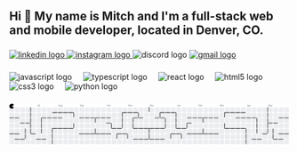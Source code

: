 <h2 align="left">Hi 👋  My name is Mitch and I'm a full-stack web and mobile developer, located in Denver, CO.</h2>

###

<div align="left">
  <a href="https://www.linkedin.com/in/mitchell-brenner-124240230/" target="_blank">
    <img src="https://img.shields.io/static/v1?message=LinkedIn&logo=linkedin&label=&color=0077B5&logoColor=white&labelColor=&style=for-the-badge" height="35" alt="linkedin logo"  />
  </a>
  <a href="https://www.instagram.com/mitchellbrenner7/" target="_blank">
    <img src="https://img.shields.io/static/v1?message=Instagram&logo=instagram&label=&color=E4405F&logoColor=white&labelColor=&style=for-the-badge" height="35" alt="instagram logo"  />
  </a>
  <img src="https://img.shields.io/static/v1?message=Discord&logo=discord&label=&color=7289DA&logoColor=white&labelColor=&style=for-the-badge" height="35" alt="discord logo"  />
  <a href="mitchbrenner8@gmail.com" target="_blank">
    <img src="https://img.shields.io/static/v1?message=Gmail&logo=gmail&label=&color=D14836&logoColor=white&labelColor=&style=for-the-badge" height="35" alt="gmail logo"  />
  </a>
</div>

###

<div align="left">
  <img src="https://cdn.jsdelivr.net/gh/devicons/devicon/icons/javascript/javascript-original.svg" height="30" alt="javascript logo"  />
  <img width="12" />
  <img src="https://cdn.jsdelivr.net/gh/devicons/devicon/icons/typescript/typescript-original.svg" height="30" alt="typescript logo"  />
  <img width="12" />
  <img src="https://cdn.jsdelivr.net/gh/devicons/devicon/icons/react/react-original.svg" height="30" alt="react logo"  />
  <img width="12" />
  <img src="https://cdn.jsdelivr.net/gh/devicons/devicon/icons/html5/html5-original.svg" height="30" alt="html5 logo"  />
  <img width="12" />
  <img src="https://cdn.jsdelivr.net/gh/devicons/devicon/icons/css3/css3-original.svg" height="30" alt="css3 logo"  />
  <img width="12" />
  <img src="https://cdn.jsdelivr.net/gh/devicons/devicon/icons/python/python-original.svg" height="30" alt="python logo"  />
</div>

### 

<picture>
  <source media="(prefers-color-scheme: dark)" srcset="https://raw.githubusercontent.com/mitchbrenner/mitchbrenner/output/pacman-contribution-graph-dark.svg">
  <source media="(prefers-color-scheme: light)" srcset="https://raw.githubusercontent.com/mitchbrenner/mitchbrenner/output/pacman-contribution-graph.svg">
  <img alt="pacman contribution graph" src="https://raw.githubusercontent.com/mitchbrenner/mitchbrenner/output/pacman-contribution-graph.svg">
</picture>


<!-- <picture> -->
  <!-- <source media="(prefers-color-scheme: dark)" srcset="https://raw.githubusercontent.com/mitchbrenner/mitchbrenner/output/github-snake-dark.svg" /> -->
   <!-- <source media="(prefers-color-scheme: light)" srcset="https://raw.githubusercontent.com/mitchbrenner/mitchbrenner/output/github-snake.svg" /> -->
   <!-- <img alt="github-snake" src="https://raw.githubusercontent.com/mitchbrenner/mitchbrenner/output/github-snake.svg" /> -->
 <!-- </picture> -->

###


<!-- <img align="right" height="150" src="https://pbs.twimg.com/profile_images/1593304942210478080/TUYae5z7_400x400.jpg"  /> -->

###


###
